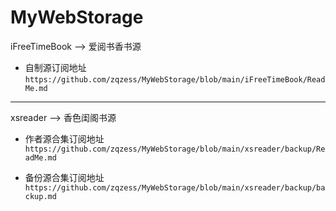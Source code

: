 # MyWebStorage

iFreeTimeBook   --> 爱阅书香书源

- 自制源订阅地址``https://github.com/zqzess/MyWebStorage/blob/main/iFreeTimeBook/ReadMe.md``

***************************************************************
xsreader        --> 香色闺阁书源

- 作者源合集订阅地址``https://github.com/zqzess/MyWebStorage/blob/main/xsreader/backup/ReadMe.md``

- 备份源合集订阅地址``https://github.com/zqzess/MyWebStorage/blob/main/xsreader/backup/backup.md``

